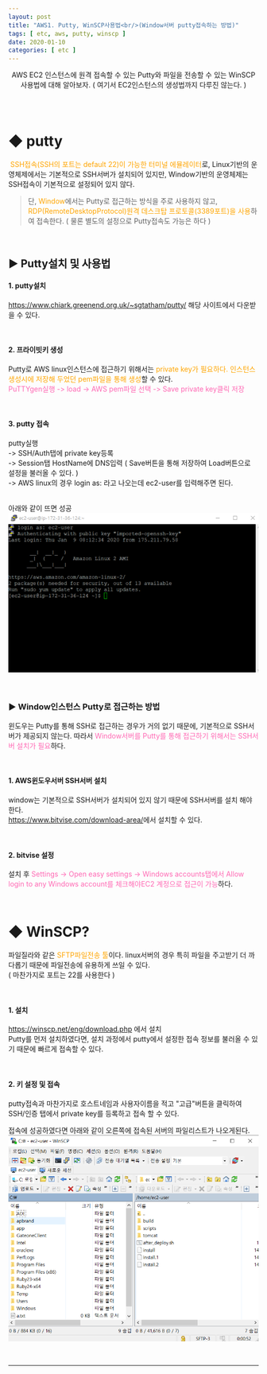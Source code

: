 ```yaml
---
layout: post
title: "AWS1. Putty, WinSCP사용법<br/>(Window서버 putty접속하는 방법)"
tags: [ etc, aws, putty, winscp ]
date: 2020-01-10
categories: [ etc ]
---
```


<p align="center">
    AWS EC2 인스턴스에 원격 접속할 수 있는 Putty와 파일을 전송할 수 있는 WinSCP 사용법에 대해 알아보자. ( 여기서 EC2인스턴스의 생성법까지 다루진 않는다. )
</p><br/>

<br/>

# ◆ putty
&nbsp;<font color="orange">SSH접속(SSH의 포트는 default 22)이 가능한 터미널 에뮬레이터</font>로, Linux기반의 운영체제에서는 기본적으로 SSH서버가 설치되어 있지만, Window기반의 운영체제는 SSH접속이 기본적으로 설정되어 있지 않다.

> 단, <font color="orange">Window</font>에서는 Putty로 접근하는 방식을 주로 사용하지 않고,<font color="orange"> RDP(RemoteDesktopProtocol)원격 데스크탑 프로토콜(3389포트)을 사용</font>하여 접속한다. ( 물론 별도의 설정으로 Putty접속도 가능은 하다 )

<br/>

## ▶ Putty설치 및 사용법

#### 1. putty설치
<a href="https://www.chiark.greenend.org.uk/~sgtatham/putty/" target="_blank">https://www.chiark.greenend.org.uk/~sgtatham/putty/</a> 해당 사이트에서 다운받을 수 있다.

<br/>

#### 2. 프라이빗키 생성
Putty로 AWS linux인스턴스에 접근하기 위해서는 <font color="orange">private key가 필요하다. 인스턴스 생성시에 저장해 두었던 pem파일을 통해 생성</font>할 수 있다.<br/>
<font color="hotpink">
PuTTYgen실행 -> load -> AWS pem파일 선택 -> Save private key클릭 저장
</font>

<br/>

#### 3. putty 접속
putty실행 <br/>
-> SSH/Auth탭에 private key등록<br/>
-> Session탭 HostName에 DNS입력 ( Save버튼을 통해 저장하여 Load버튼으로 설정을 불러올 수 있다. )<br/>
-> AWS linux의 경우 login as: 라고 나오는데 ec2-user를 입력해주면 된다.<br/>
<br/>

아래와 같이 뜨면 성공
<img src="/assets/post_img/putty_connect.PNG" style="padding-left:0;">

<br/>

### ▶ Window인스턴스 Putty로 접근하는 방법
윈도우는 Putty를 통해 SSH로 접근하는 경우가 거의 없기 때문에, 기본적으로 SSH서버가 제공되지 않는다. 따라서 <font color="hotpink">Window서버를 Putty를 통해 접근하기 위해서는 SSH서버 설치가 필요</font>하다.

<br/>

#### 1. AWS윈도우서버 SSH서버 설치
window는 기본적으로 SSH서버가 설치되어 있지 않기 때문에 SSH서버를 설치 해야한다.<br/>
<a href="https://www.bitvise.com/download-area" target="_blank">https://www.bitvise.com/download-area/</a>에서 설치할 수 있다.

<br/>

#### 2. bitvise 설정
설치 후 <font color="hotpink">Settings -> Open easy settings -> Windows accounts탭에서 Allow login to any Windows account를 체크해야EC2 계정으로 접근이 가능</font>하다.

<br/>

# ◆ WinSCP?
파일질라와 같은 <font color="orange">SFTP파일전송 툴</font>이다. linux서버의 경우 특히 파일을 주고받기 더 까다롭기 때문에 파일전송에 유용하게 쓰일 수 있다.<br/>
( 마찬가지로 포트는 22를 사용한다 )

<br/>

#### 1. 설치
<a href="https://winscp.net/eng/download.php" target="_blank">https://winscp.net/eng/download.php</a>  에서 설치
<br/>
Putty를 먼저 설치하였다면, 설치 과정에서 putty에서 설정한 접속 정보를 불러올 수 있기 때문에 빠르게 접속할 수 있다.

<br/>

#### 2. 키 설정 및 접속
putty접속과 마찬가지로 호스트네임과 사용자이름을 적고 "고급"버튼을 클릭하여<br/>
SSH/인증 탭에서 private key를 등록하고 접속 할 수 있다.
<br/>

접속에 성공하였다면 아래와 같이 오른쪽에 접속된 서버의 파일리스트가 나오게된다.
<img src="/assets/post_img/winscp_connect.PNG" style="padding-left:0;">

<br/>
<hr/>